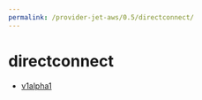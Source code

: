 ```yaml
---
permalink: /provider-jet-aws/0.5/directconnect/
---
```


# directconnect



* [v1alpha1](v1alpha1/index.md)